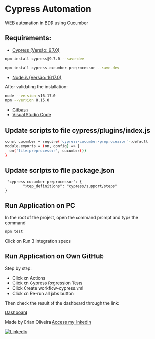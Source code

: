 # Cypress Automation
WEB automation in BDD using Cucumber

## Requirements:

* [Cypress (Versão: 9.7.0)](https://www.cypress.io/)

```bash
npm install cypress@9.7.0 --save-dev
```

```bash
npm install cypress-cucumber-preprocessor --save-dev
```

* [Node.js (Versão: 16.17.0)](https://nodejs.org/en/)

After validating the installation:
```bash
node --version v16.17.0
npm --version 8.15.0
```

* [Gitbash](https://www.git-scm.com/downloads)
* [Visual Studio Code](https://code.visualstudio.com/)

## Update scripts to file cypress/plugins/index.js

```bash
const cucumber = require('cypress-cucumber-preprocessor').default
module.exports = (on, config) => {
  on('file:preprocessor', cucumber())
}
```

## Update scripts to file package.json

```
 "cypress-cucumber-preprocessor": {
        "step_definitions": "cypress/support/steps"
}
```

## Run Application on PC

In the root of the project, open the command prompt and type the command:

```bash
npm test
```
Click on Run 3 integration specs

## Run Application on Own GitHub

Step by step:

* Click on Actions
* Click on Cypress Regression Tests
* Click Create workflow-cypress.yml
* Click on Re-run all jobs button

Then check the result of the dashboard through the link:

[Dashboard](https://dashboard.cypress.io/projects/usmosy/runs?branches)

Made by Brian Oliveira [Access my linkedin](https://www.linkedin.com/in/brian-oliveira-385356122/)

[![Linkedin](https://img.shields.io/badge/-LinkedIn-595D60?style=flat-square&logo=Linkedin&logoColor=white&link=https://www.linkedin.com/in/nayaraquino//)](https://www.linkedin.com/in/brian-oliveira-385356122/)
